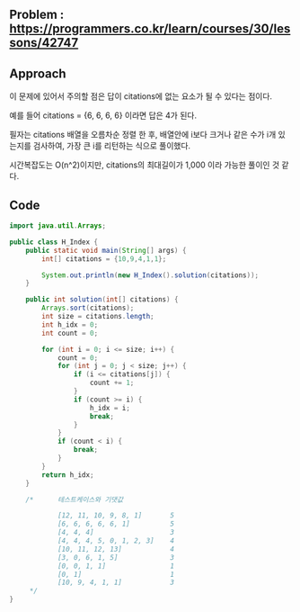 ## Problem : https://programmers.co.kr/learn/courses/30/lessons/42747

## Approach

이 문제에 있어서 주의할 점은 답이 citations에 없는 요소가 될 수 있다는 점이다.

예를 들어 citations = {6, 6, 6, 6} 이라면 답은 4가 된다.

필자는 citations 배열을 오름차순 정렬 한 후, 배열안에 i보다 크거나 같은 수가 i개 있는지를 검사하여, 가장 큰 i를 리턴하는 식으로 풀이했다.

시간복잡도는 O(n^2)이지만, citations의 최대길이가 1,000 이라 가능한 풀이인 것 같다.

## Code

```java
import java.util.Arrays;

public class H_Index {
    public static void main(String[] args) {
        int[] citations = {10,9,4,1,1};

        System.out.println(new H_Index().solution(citations));
    }

    public int solution(int[] citations) {
        Arrays.sort(citations);
        int size = citations.length;
        int h_idx = 0;
        int count = 0;

        for (int i = 0; i <= size; i++) {
            count = 0;
            for (int j = 0; j < size; j++) {
                if (i <= citations[j]) {
                    count += 1;
                }
                if (count >= i) {
                    h_idx = i;
                    break;
                }
            }
            if (count < i) {
                break;
            }
        }
        return h_idx;
    }

    /*      테스트케이스와 기댓값

            [12, 11, 10, 9, 8, 1]       5
            [6, 6, 6, 6, 6, 1]          5
            [4, 4, 4]                   3
            [4, 4, 4, 5, 0, 1, 2, 3]    4
            [10, 11, 12, 13]            4
            [3, 0, 6, 1, 5]             3
            [0, 0, 1, 1]                1
            [0, 1]                      1
            [10, 9, 4, 1, 1]            3
     */
}

```

